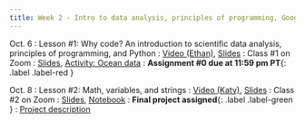 ```yaml
---
title: Week 2 - Intro to data analysis, principles of programming, Google Colab notebooks, variables, mathematical operations, strings
---
```


Oct. 6
: Lesson #1: Why code? An introduction to scientific data analysis, principles of programming, and Python
  : [Video (Ethan)](#), [Slides](#)
: Class #1 on Zoom
  : [Slides](#), [Activity: Ocean data](#)
: **Assignment #0 due at 11:59 pm PT**{: .label .label-red }

Oct. 8
: Lesson #2: Math, variables, and strings
  : [Video (Katy)](#), [Slides](#)
: Class #2 on Zoom
  : [Slides](#), [Notebook](#)
: **Final project assigned**{: .label .label-green }
  : [Project description](#)
